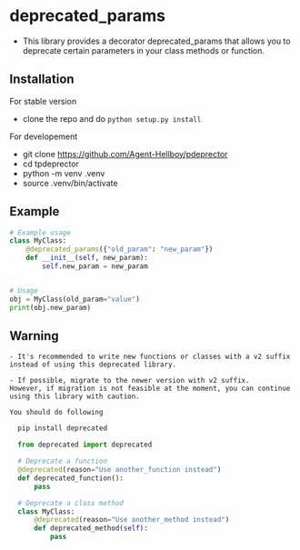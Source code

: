 # deprecated_params

  - This library provides a decorator deprecated_params that allows you to deprecate certain parameters in your class methods or function.

## Installation

For stable version 
   - clone the repo and do `python setup.py install`

For developement 
   - git clone https://github.com/Agent-Hellboy/pdeprector
   - cd tpdeprector
   - python -m venv .venv 
   - source .venv/bin/activate

## Example 

```python
# Example usage
class MyClass:
    @deprecated_params({"old_param": "new_param"})
    def __init__(self, new_param):
        self.new_param = new_param


# Usage
obj = MyClass(old_param="value")
print(obj.new_param)

```

## Warning

    - It's recommended to write new functions or classes with a v2 suffix instead of using this deprecated library. 
    
    - If possible, migrate to the newer version with v2 suffix.    However, if migration is not feasible at the moment, you can continue using this library with caution.

    You should do following 

 
 
```python
  pip install deprecated

  from deprecated import deprecated

  # Deprecate a function
  @deprecated(reason="Use another_function instead")
  def deprecated_function():
      pass

  # Deprecate a class method
  class MyClass:
      @deprecated(reason="Use another_method instead")
      def deprecated_method(self):
          pass
```
